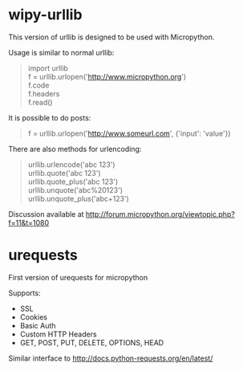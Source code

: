 # wipy-urllib

This version of urllib is designed to be used with Micropython.

Usage is similar to normal urllib:

> import urllib  
> f = urllib.urlopen('http://www.micropython.org')  
> f.code  
> f.headers  
> f.read()

It is possible to do posts:
> f = urllib.urlopen('http://www.someurl.com', {'input': 'value'})

There are also methods for urlencoding:
> urllib.urlencode('abc 123')  
> urllib.quote('abc 123')  
> urllib.quote_plus('abc 123')  
> urllib.unquote('abc%20123')  
> urllib.unquote_plus('abc+123')

Discussion available at http://forum.micropython.org/viewtopic.php?f=11&t=1080

# urequests

First version of urequests for micropython

Supports:
 - SSL
 - Cookies
 - Basic Auth
 - Custom HTTP Headers
 - GET, POST, PUT, DELETE, OPTIONS, HEAD

Similar interface to http://docs.python-requests.org/en/latest/
